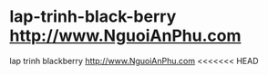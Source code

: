 lap-trinh-black-berry http://www.NguoiAnPhu.com
=====================

lap trinh blackberry
http://www.NguoiAnPhu.com
<<<<<<< HEAD
